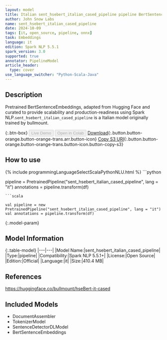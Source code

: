 ```yaml
---
layout: model
title: Italian sent_hsebert_italian_cased_pipeline pipeline BertSentenceEmbeddings from bullmount
author: John Snow Labs
name: sent_hsebert_italian_cased_pipeline
date: 2024-10-09
tags: [it, open_source, pipeline, onnx]
task: Embeddings
language: it
edition: Spark NLP 5.5.1
spark_version: 3.0
supported: true
annotator: PipelineModel
article_header:
  type: cover
use_language_switcher: "Python-Scala-Java"
---
```


## Description

Pretrained BertSentenceEmbeddings, adapted from Hugging Face and curated to provide scalability and production-readiness using Spark NLP.`sent_hsebert_italian_cased_pipeline` is a Italian model originally trained by bullmount.

{:.btn-box}
<button class="button button-orange" disabled>Live Demo</button>
<button class="button button-orange" disabled>Open in Colab</button>
[Download](https://s3.amazonaws.com/auxdata.johnsnowlabs.com/public/models/sent_hsebert_italian_cased_pipeline_it_5.5.1_3.0_1728475588445.zip){:.button.button-orange.button-orange-trans.arr.button-icon}
[Copy S3 URI](s3://auxdata.johnsnowlabs.com/public/models/sent_hsebert_italian_cased_pipeline_it_5.5.1_3.0_1728475588445.zip){:.button.button-orange.button-orange-trans.button-icon.button-copy-s3}

## How to use



<div class="tabs-box" markdown="1">
{% include programmingLanguageSelectScalaPythonNLU.html %}
```python

pipeline = PretrainedPipeline("sent_hsebert_italian_cased_pipeline", lang = "it")
annotations =  pipeline.transform(df)   

```
```scala

val pipeline = new PretrainedPipeline("sent_hsebert_italian_cased_pipeline", lang = "it")
val annotations = pipeline.transform(df)

```
</div>

{:.model-param}
## Model Information

{:.table-model}
|---|---|
|Model Name:|sent_hsebert_italian_cased_pipeline|
|Type:|pipeline|
|Compatibility:|Spark NLP 5.5.1+|
|License:|Open Source|
|Edition:|Official|
|Language:|it|
|Size:|410.4 MB|

## References

https://huggingface.co/bullmount/hseBert-it-cased

## Included Models

- DocumentAssembler
- TokenizerModel
- SentenceDetectorDLModel
- BertSentenceEmbeddings